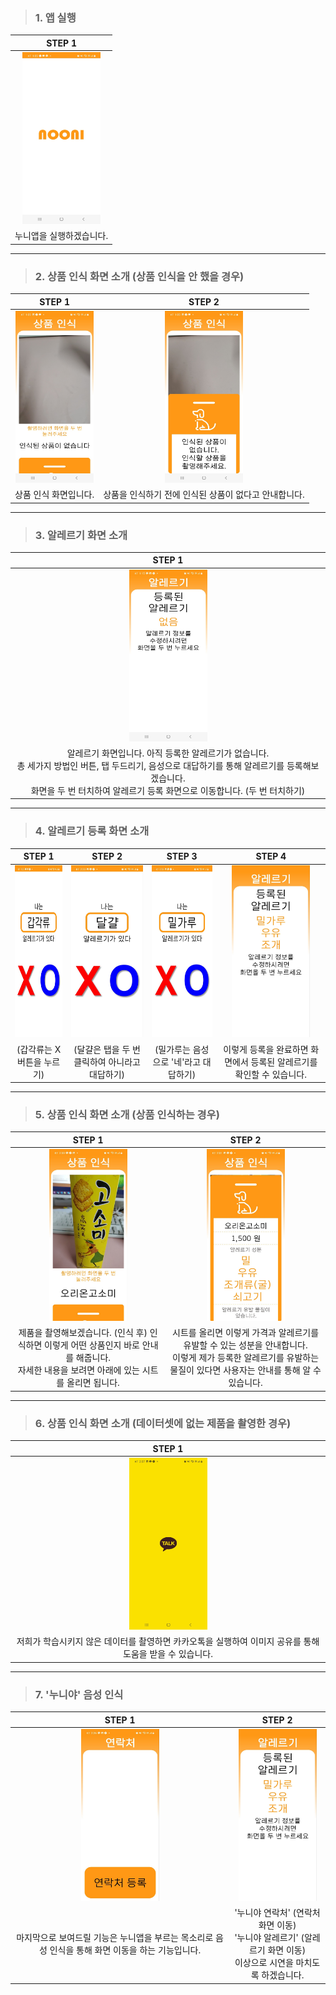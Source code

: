 > ### 1. 앱 실행
| STEP 1 |
|:---:|
|<img src="scenario_img/start.jpg" alt="image" style="zoom:50%" width="250" height="550"/>|
|누니앱을 실행하겠습니다.

----

> ### 2. 상품 인식 화면 소개 (상품 인식을 안 했을 경우)
| STEP 1 | STEP 2 |
|:---:|:---:|
|<img src="scenario_img/no_img_detect.jpg" alt="image" style="zoom:50%" width="250" height="550" />|<img src="scenario_img/no_img_detect_detail.jpg" alt="image" style="zoom:50%;" width="250" height="550" />|
|   상품 인식 화면입니다. | 상품을 인식하기 전에 인식된 상품이 없다고 안내합니다.  | 

----

> ### 3. 알레르기 화면 소개
| STEP 1 |
|:---:|
|<img src="scenario_img/allergy.jpg" alt="image" style="zoom:50%" width="250" height="550" />|
|   알레르기 화면입니다. 아직 등록한 알레르기가 없습니다.<br>총 세가지 방법인 버튼, 탭 두드리기, 음성으로 대답하기를 통해 알레르기를 등록해보겠습니다.<br>화면을 두 번 터치하여 알레르기 등록 화면으로 이동합니다. (두 번 터치하기) |

----

> ### 4. 알레르기 등록 화면 소개
| STEP 1 | STEP 2 | STEP 3 | STEP 4 |
|:---:|:---:|:---:|:---:|
|<img src="scenario_img/allergy_1.jpg" alt="image" style="zoom:50%" width="250" height="550"/>|<img src="scenario_img/allergy_2.jpg" alt="image" style="zoom:50%;" width="250" height="550"/>|<img src="scenario_img/allergy_3.jpg" alt="image" style="zoom:50%;" width="250" height="550" />|<img src="scenario_img/move_2.jpg" alt="image" style="zoom:50%;" width="250" height="550"/>|
| (갑각류는 X 버튼을 누르기) | (달걀은 탭을 두 번 클릭하여 아니라고 대답하기) | (밀가루는 음성으로 '네'라고 대답하기) | 이렇게 등록을 완료하면 화면에서 등록된 알레르기를 확인할 수 있습니다.|

----

> ### 5. 상품 인식 화면 소개 (상품 인식하는 경우)
| STEP 1 | STEP 2 |
|:---:|:---:|
|<img src="scenario_img/image_detect_1.jpg" alt="image" style="zoom:50%" width="250" height="550" />|<img src="scenario_img/image_detect_2.jpg" alt="image" style="zoom:50%;" width="250" height="550" />|
|   제품을 촬영해보겠습니다. (인식 후) 인식하면 이렇게 어떤 상품인지 바로 안내를 해줍니다.<br>자세한 내용을 보려면 아래에 있는 시트를 올리면 됩니다. | 시트를 올리면 이렇게 가격과 알레르기를 유발할 수 있는 성분을 안내합니다.<br>이렇게 제가 등록한 알레르기를 유발하는 물질이 있다면 사용자는 안내를 통해 알 수 있습니다.  | 

----

> ### 6. 상품 인식 화면 소개 (데이터셋에 없는 제품을 촬영한 경우)
| STEP 1 |
|:---:|
|<img src="scenario_img/kakao.jpg" alt="image" style="zoom:50%" width="250" height="550"/>|
|저희가 학습시키지 않은 데이터를 촬영하면 카카오톡을 실행하여 이미지 공유를 통해 도움을 받을 수 있습니다.

----

> ### 7. '누니야' 음성 인식
| STEP 1 | STEP 2 |
|:---:|:---:|
|<img src="scenario_img/move_1.jpg" alt="image" style="zoom:50%" width="250" height="550" />|<img src="scenario_img/move_2.jpg" alt="image" style="zoom:50%;" width="250" height="550" />|
|마지막으로 보여드릴 기능은 누니앱을 부르는 목소리로 음성 인식을 통해 화면 이동을 하는 기능입니다.  | '누니야 연락처' (연락처 화면 이동)<br>'누니야 알레르기' (알레르기 화면 이동)<br>이상으로 시연을 마치도록 하겠습니다.| 

